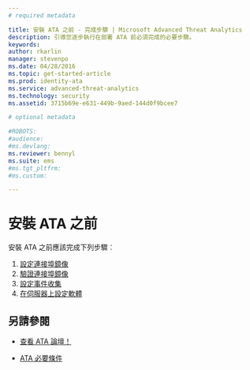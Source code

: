 ```yaml
---
# required metadata

title: 安裝 ATA 之前 - 完成步驟 | Microsoft Advanced Threat Analytics
description: 引導您逐步執行在部署 ATA 前必須完成的必要步驟。
keywords:
author: rkarlin
manager: stevenpo
ms.date: 04/28/2016
ms.topic: get-started-article
ms.prod: identity-ata
ms.service: advanced-threat-analytics
ms.technology: security
ms.assetid: 3715b69e-e631-449b-9aed-144d0f9bcee7

# optional metadata

#ROBOTS:
#audience:
#ms.devlang:
ms.reviewer: bennyl
ms.suite: ems
#ms.tgt_pltfrm:
#ms.custom:

---
```


# 安裝 ATA 之前

安裝 ATA 之前應該完成下列步驟︰

1. [設定連接埠鏡像](configure-port-mirroring.md)
2. [驗證連接埠鏡像](validate-port-mirroring.md)
3. [設定事件收集](configure-event-collection.md)
4. [在伺服器上設定軟體](install-ata-preinstall-software.md)


## 另請參閱

- [查看 ATA 論壇！](https://social.technet.microsoft.com/Forums/security/en-US/home?forum=mata)

- [ATA 必要條件](/advanced-threat-analytics/plan-design/ata-prerequisites)



<!--HONumber=May16_HO2-->


